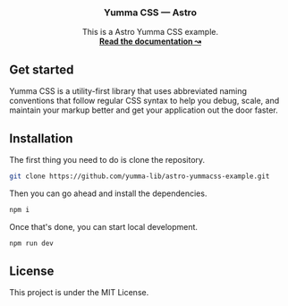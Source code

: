 <h3 align="center">Yumma CSS — Astro</h3>

<p align="center">
  This is a Astro Yumma CSS example.
  <br>
  <a href="https://yummacss.com"><strong>Read the documentation ↝</strong></a>
  

## Get started

Yumma CSS is a utility-first library that uses abbreviated naming conventions that follow regular CSS syntax to help you debug, scale, and maintain your markup better and get your application out the door faster.

## Installation

The first thing you need to do is clone the repository.

```bash
git clone https://github.com/yumma-lib/astro-yummacss-example.git
```

Then you can go ahead and install the dependencies.

```bash
npm i
```

Once that's done, you can start local development.

```bash
npm run dev
```

## License

This project is under the MIT License.
